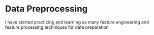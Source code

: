 # Data Preprocessing
I have started practicing and learning as many feature engineering and feature processing techniques for data preparation
